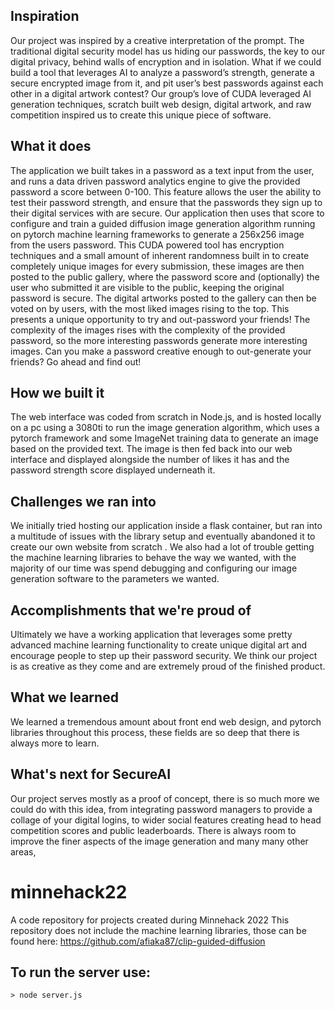 ## Inspiration
Our project was inspired by a creative interpretation of the prompt. The traditional digital security model has us hiding our passwords, the key to our digital privacy, behind walls of encryption and in isolation. What if we could build a tool that leverages AI to analyze a password’s strength, generate a secure encrypted image from it, and pit user’s best passwords against each other in a digital artwork contest? Our group’s love of CUDA leveraged AI generation techniques, scratch built web design, digital artwork, and raw competition inspired us to create this unique piece of software.
## What it does
The application we built takes in a password as a text input from the user, and runs a data driven password analytics engine to give the provided password a score between 0-100. This feature allows the user the ability to test their password strength, and ensure that the passwords they sign up to their digital services with are secure. Our application then uses that score to configure and train a guided diffusion image generation algorithm running on pytorch machine learning frameworks to generate a 256x256 image from the users password. This CUDA powered tool has encryption techniques and a small amount of inherent randomness built in to create completely unique images for every submission, these images are then posted to the public gallery, where the password score and (optionally) the user who submitted it are visible to the public, keeping the original password is secure. The digital artworks posted to the gallery can then be voted on by users, with the most liked images rising to the top. This presents a unique opportunity to try and out-password your friends! The complexity of the images rises with the complexity of the provided password, so the more interesting passwords generate more interesting images. Can you make a password creative enough to out-generate your friends? Go ahead and find out!
## How we built it
The web interface was coded from scratch in Node.js, and is hosted locally on a pc using a 3080ti to run the image generation algorithm, which uses a pytorch framework and some ImageNet training data to generate an image based on the provided text. The image is then fed back into our web interface and displayed alongside the number of likes it has and the password strength score displayed underneath it.
## Challenges we ran into
We initially tried hosting our application inside a flask container, but ran into a multitude of issues with the library setup and eventually abandoned it to create our own website from scratch . We also had a lot of trouble getting the machine learning libraries to behave the way we wanted, with the majority of our time was spend debugging and configuring our image generation software to the parameters we wanted.
## Accomplishments that we're proud of
Ultimately we have a working application that leverages some pretty advanced machine learning functionality to create unique digital art and encourage people to step up their password security. We think our project is as creative as they come and are extremely proud of the finished product.
## What we learned
We learned a tremendous amount about front end web design, and pytorch libraries throughout this process, these fields are so deep that there is always more to learn.
## What's next for SecureAI
Our project serves mostly as a proof of concept, there is so much more we could do with this idea, from integrating password managers to provide a collage of your digital logins, to wider social features creating head to head competition scores and public leaderboards. There is always room to improve the finer aspects of the image generation and many many other areas,

# minnehack22
A code repository for projects created during Minnehack 2022 This repository does not include the machine learning libraries, those can be found here:
https://github.com/afiaka87/clip-guided-diffusion

## To run the server use:
```shell
> node server.js
```


